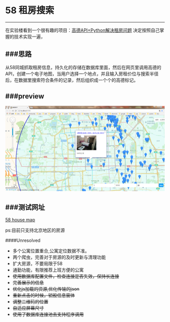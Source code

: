 # 58 租房搜索
----------------------------

在实验楼看到一个很有趣的项目：[高德API+Python解决租房问题](https://www.shiyanlou.com/courses/599/labs/1978/document)
决定按照自己掌握的技术实现一遍，

###思路
-----------------
从58同城抓取租房信息，持久化的存储在数据库里面，然后在网页里调用高德的API，创建一个电子地图，当用户选择一个地点，并且输入房租价位与搜索半径后，在数据里搜索符合条件的记录，然后组织成一个个的高德标记。

###preview
--------------------
![result.png](result.png)

###测试网址
------------------------

[58 house map](http://139.224.194.154:8080/58HouseMap/)

ps:目前只支持北京地区的房源

####Unresolved
* 多个公寓位置重合,公寓定位数据不准。
* 两个爬虫，完善对于房源的及时更新与清理功能
* 扩大房源，不要局限于58
* 通勤功能，有限推荐上班方便的公寓
* ~~使用数据库配置文件，检查连接是否失效，保持长连接~~
* ~~完善展示的信息~~
* ~~优化js加载的资源,优化传输的json~~
* ~~重新点击的时候，销毁信息窗体~~
* ~~调整二维码的位置~~
* ~~自适应屏幕尺寸~~
* ~~使用了数据库连接池去支持程序调用~~
